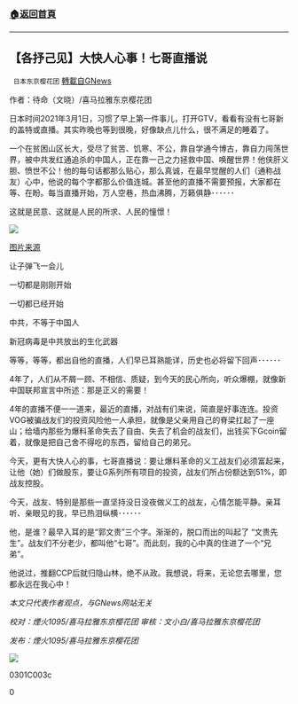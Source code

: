 ###  [:house:返回首頁](https://github.com/ourhimalayas/txt)
---

## 【各抒己见】大快人心事！七哥直播说
` 日本东京樱花团` [轉載自GNews](https://gnews.org/zh-hans/941914/)

作者：待命（文晓）/喜马拉雅东京樱花团

日本时间2021年3月1日，习惯了早上第一件事儿，打开GTV，看看有没有七哥新的盖特或直播。其实昨晚也等到很晚，好像缺点儿什么，很不满足的睡着了。

一个在贫困山区长大，受尽了贫苦、饥寒、不公，靠自学通今博古，靠自力闯荡世界，被中共发红通追杀的中国人，正在靠一己之力拯救中国、唤醒世界！他侠肝义胆、愤世不公！他的每句话都那么贴心，那么真诚，在最早觉醒的人们（通称战友）心中，他说的每个字都那么价值连城。甚至他的直播不需要预报，大家都在等、在盼。每当直播开始，万人空巷，热血沸腾，万籁俱静･･････

这就是民意、这就是人民的所求、人民的憧憬！

![](https://lh5.googleusercontent.com/h954faq07ZWcicENEfNZZQmVNlF4Y06UidtMuP87gr17MoBGzWgOogq3vL5XqaBMY1pdf92K9utb2BxDCAhfGuiTuS59iXWBZXFojSi_4_1ZeLWtI9bPLu9lIA31Z-G9COKz3t9c)

[图片来源](https://www.google.com/search?q=%E6%8B%A5%E6%8A%B1&amp;rlz=1C1SQJL_jaJP828JP828&amp;sxsrf=ALeKk03CIKAfPH4q5bJhXzDfnYQ_ckGusg:1614569918428&amp;source=lnms&amp;tbm=isch&amp;sa=X&amp;ved=2ahUKEwjGmc_TlY7vAhWEUt4KHd9XAKMQ_AUoAXoECAwQAw&amp;biw=1280&amp;bih=648#imgrc=f6S7BzeOnyVtCM%EF%BC%89)

让子弹飞一会儿

一切都是刚刚开始

一切都已经开始

中共，不等于中国人

新冠病毒是中共放出的生化武器

等等，等等，都出自他的直播，人们早已耳熟能详，历史也必将留下回声･･････

4年了，人们从不屑一顾、不相信、质疑，到今天的民心所向，听众爆棚，就像新中国联邦宣言中所述：那是正义的需要！

4年的直播不便一一道来，最近的直播，对战有们来说，简直是好事连连。投资VOG被骗战友们的投资风险他一人承担，就像是父亲用自己的脊梁扛起了一座山；给墙内那些为爆料革命失去了自由、失去了机会的战友们，出钱买下Gcoin留着，就像是把自己舍不得吃的东西，留给自己的弟兄。

今天，更有大快人心的事，七哥直播说：要让爆料革命的义工战友们必须富起来，让他（她）们做股东，要让G系列所有项目的投资，战友们所占份额达到51%，即战友控股。

今天，战友、特别是那些一直坚持没日没夜做义工的战友，心情怎能平静。亲耳听、亲眼见的我，早已热泪纵横･･････

他，是谁？最早入耳的是“郭文贵”三个字。渐渐的，脱口而出的叫起了 “文贵先生”。战友们不分老少，都叫他“七哥”。而此刻，我的心中真的住进了一个“兄弟”。

他说过，推翻CCP后就归隐山林，绝不从政。我想说，将来，无论您去哪里，您都永远在我心中！

*本文只代表作者观点，与GNews网站无关*

*校对：煙火1095/喜马拉雅东京樱花团
审核：文小白/喜马拉雅东京樱花团*

*发布：煙火1095/喜马拉雅东京樱花团*

![]()![](https://gnews.org/wp-content/uploads/2021/03/二维码.jpg)

0301C003c

0
